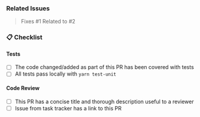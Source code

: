 ### Related Issues

> Fixes #1
> Related to #2

### 📋 Checklist

<!--
  Please keep your PR as a Draft until the checklist is complete
-->

#### Tests

- [ ] The code changed/added as part of this PR has been covered with tests
- [ ] All tests pass locally with `yarn test-unit`

#### Code Review

- [ ] This PR has a concise title and thorough description useful to a reviewer
- [ ] Issue from task tracker has a link to this PR
